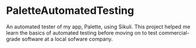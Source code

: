 # PaletteAutomatedTesting
An automated tester of my app, Palette, using Sikuli. This project helped me learn the basics of automated testing before moving on to test commercial-grade software at a local sofware company.
